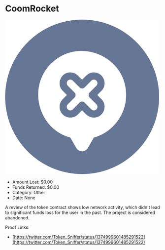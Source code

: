 # CoomRocket
![CoomRocket](/rektimages/CoomRocket.png)
- Amount Lost: $0.00
- Funds Returned: $0.00
- Category: Other
- Date: None

A review of the token contract shows low network activity, which didn't lead to significant funds loss for the user in the past. The project is considered abandoned.

  



Proof Links:
- [https://twitter.com/Token_Sniffer/status/1374999601485291522](https://twitter.com/Token_Sniffer/status/1374999601485291522)



